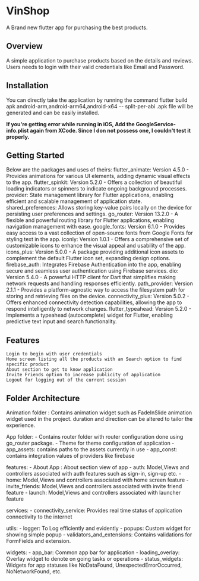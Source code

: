 # VinShop

A Brand new flutter app for purchasing the best products.

## Overview

A simple application to purchase products based on the details and reviews.
Users needs to login with their valid credentials like Email and Password.

## Installation

You can directly take the application by running the command flutter build apk android-arm,android-arm64,android-x64 -- split-per-abi
.apk file will be generated and can be easily installed.


**If you're getting error while running in iOS, Add the GoogleService-info.plist again from XCode. Since I don not possess one, I couldn't test it properly.**

## Getting Started

Below are the packages and uses of theirs:
    flutter_animate: Version 4.5.0 - Provides animations for various UI elements, adding dynamic visual effects to the app.
    flutter_spinkit: Version 5.2.0 - Offers a collection of beautiful loading indicators or spinners to indicate ongoing background processes.
    provider: State management library for Flutter applications, enabling efficient and scalable management of application state.
    shared_preferences: Allows storing key-value pairs locally on the device for persisting user preferences and settings.
    go_router: Version 13.2.0 - A flexible and powerful routing library for Flutter applications, enabling navigation management with ease.
    google_fonts: Version 6.1.0 - Provides easy access to a vast collection of open-source fonts from Google Fonts for styling text in the app.
    iconly: Version 1.0.1 - Offers a comprehensive set of customizable icons to enhance the visual appeal and usability of the app.
    icons_plus: Version 5.0.0 - A package providing additional icon assets to complement the default Flutter icon set, expanding design options.
    firebase_auth: Integrates Firebase Authentication into the app, enabling secure and seamless user authentication using Firebase services.
    dio: Version 5.4.0 - A powerful HTTP client for Dart that simplifies making network requests and handling responses efficiently.
    path_provider: Version 2.1.1 - Provides a platform-agnostic way to access the filesystem path for storing and retrieving files on the device.
    connectivity_plus: Version 5.0.2 - Offers enhanced connectivity detection capabilities, allowing the app to respond intelligently to network changes.
    flutter_typeahead: Version 5.2.0 - Implements a typeahead (autocomplete) widget for Flutter, enabling predictive text input and search functionality.

## Features

    Login to begin with user credentials
    Home screen listing all the products with an Search option to find specific product
    About section to get to know application
    Invite Friends option to increase publicity of application
    Logout for logging out of the current session

## Folder Architecture

Animation folder : Contains animation widget such as FadeInSlide animation widget used in the project. duration and direction can be altered to tailor the experience.

App folder: 
    - Contains router folder with router configuration done using go_router package.
    - Theme for theme configuration of application
    - app_assets: contains paths to the assets currently in use
    - app_const: contains integration values of providers like firebase

features:
    - About App : About section view of app
    - auth: Model,Views and controllers associated with auth features such as sign-in, sign-up etc.
    - home: Model,Views and controllers associated with home screen feature
    - invite_friends: Model,Views and controllers associated with invite friend feature
    - launch: Model,Views and controllers associated with launcher feature

services:
    - connectivity_service: Provides real time status of application connectivity to the internet

utils:
    - logger: To Log efficiently and evidently
    - popups: Custom widget for showing simple popup
    - validators_and_extensions: Contains validations for FormFields and extension.

widgets:
    - app_bar: Common app bar for application
    - loading_overlay: Overlay widget to denote on going tasks or operations
    - status_widgets: Widgets for app statuses like NoDataFound, UnexpectedErrorOccurred, NoNetworkFound, etc.
